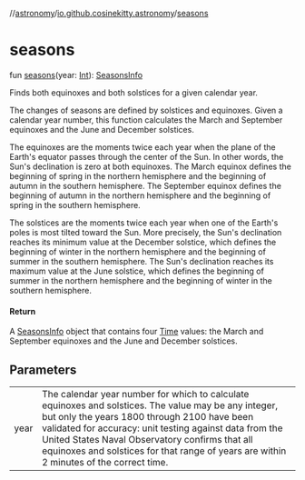 //[astronomy](../../index.md)/[io.github.cosinekitty.astronomy](index.md)/[seasons](seasons.md)

# seasons

fun [seasons](seasons.md)(year: [Int](https://kotlinlang.org/api/latest/jvm/stdlib/kotlin-stdlib/kotlin/-int/index.html)): [SeasonsInfo](-seasons-info/index.md)

Finds both equinoxes and both solstices for a given calendar year.

The changes of seasons are defined by solstices and equinoxes. Given a calendar year number, this function calculates the March and September equinoxes and the June and December solstices.

The equinoxes are the moments twice each year when the plane of the Earth's equator passes through the center of the Sun. In other words, the Sun's declination is zero at both equinoxes. The March equinox defines the beginning of spring in the northern hemisphere and the beginning of autumn in the southern hemisphere. The September equinox defines the beginning of autumn in the northern hemisphere and the beginning of spring in the southern hemisphere.

The solstices are the moments twice each year when one of the Earth's poles is most tilted toward the Sun. More precisely, the Sun's declination reaches its minimum value at the December solstice, which defines the beginning of winter in the northern hemisphere and the beginning of summer in the southern hemisphere. The Sun's declination reaches its maximum value at the June solstice, which defines the beginning of summer in the northern hemisphere and the beginning of winter in the southern hemisphere.

#### Return

A [SeasonsInfo](-seasons-info/index.md) object that contains four [Time](-time/index.md) values: the March and September equinoxes and the June and December solstices.

## Parameters

| | |
|---|---|
| year | The calendar year number for which to calculate equinoxes and solstices. The value may be any integer, but only the years 1800 through 2100 have been validated for accuracy: unit testing against data from the United States Naval Observatory confirms that all equinoxes and solstices for that range of years are within 2 minutes of the correct time. |
